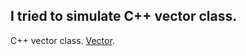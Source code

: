## I tried to simulate C++ vector class.
C++ vector class. [Vector](http://www.cplusplus.com/reference/vector/vector/?kw=vector).
